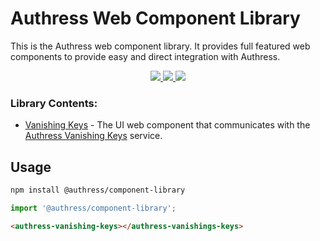 # Authress Web Component Library
This is the Authress web component library. It provides full featured web components to provide easy and direct integration with Authress.

<p align="center">
    <a href="./LICENSE" alt="apache 2.0 license">
      <img src="https://img.shields.io/badge/license-Apache%202.0-blue.svg">
    </a>
    <a href="https://www.npmjs.com/package/@authress/component-library" alt="npm version">
        <img src="https://badge.fury.io/js/@authress%2Fcomponent-library.svg">
    </a>
    <a href="https://www.npmjs.com/package/@authress/component-library" alt="npm version">
        <img src="https://img.shields.io/badge/webcomponents.org-@Authress%2FLogin-blue.svg?style=social">
    </a>
</p>


### Library Contents:
* [Vanishing Keys](./src/components/vanishingKeys.js) - The UI web component that communicates with the [Authress Vanishing Keys](https://github.com/Authress/vanishing-keys) service.

## Usage

```sh
npm install @authress/component-library
```

```js
import '@authress/component-library';
```

```html
<authress-vanishing-keys></authress-vanishings-keys>
```